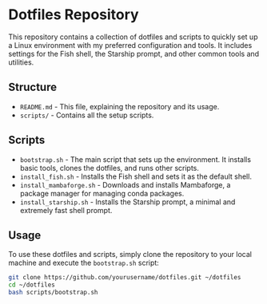 # Dotfiles Repository

This repository contains a collection of dotfiles and scripts to quickly set up a Linux environment with my preferred configuration and tools. It includes settings for the Fish shell, the Starship prompt, and other common tools and utilities.

## Structure

- `README.md` - This file, explaining the repository and its usage.
- `scripts/` - Contains all the setup scripts.

## Scripts

- `bootstrap.sh` - The main script that sets up the environment. It installs basic tools, clones the dotfiles, and runs other scripts.
- `install_fish.sh` - Installs the Fish shell and sets it as the default shell.
- `install_mambaforge.sh` - Downloads and installs Mambaforge, a package manager for managing conda packages.
- `install_starship.sh` - Installs the Starship prompt, a minimal and extremely fast shell prompt.

## Usage

To use these dotfiles and scripts, simply clone the repository to your local machine and execute the `bootstrap.sh` script:

```sh
git clone https://github.com/yourusername/dotfiles.git ~/dotfiles
cd ~/dotfiles
bash scripts/bootstrap.sh
